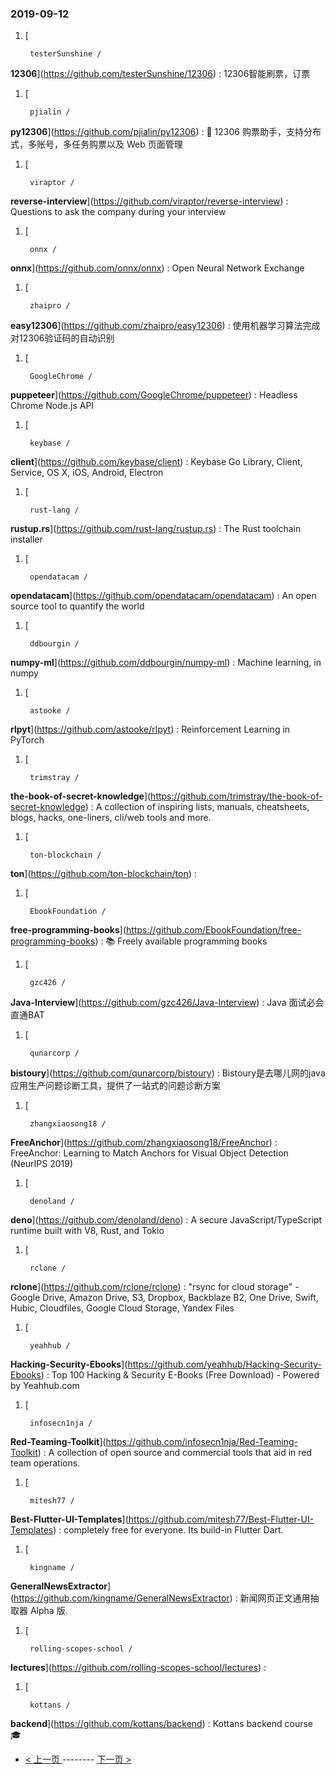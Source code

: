 ### 2019-09-12 
1. [
  

        testerSunshine /
**12306**](https://github.com/testerSunshine/12306) : 12306智能刷票，订票
1. [
  

        pjialin /
**py12306**](https://github.com/pjialin/py12306) : 🚂 12306 购票助手，支持分布式，多账号，多任务购票以及 Web 页面管理
1. [
  

        viraptor /
**reverse-interview**](https://github.com/viraptor/reverse-interview) : Questions to ask the company during your interview
1. [
  

        onnx /
**onnx**](https://github.com/onnx/onnx) : Open Neural Network Exchange
1. [
  

        zhaipro /
**easy12306**](https://github.com/zhaipro/easy12306) : 使用机器学习算法完成对12306验证码的自动识别
1. [
  

        GoogleChrome /
**puppeteer**](https://github.com/GoogleChrome/puppeteer) : Headless Chrome Node.js API
1. [
  

        keybase /
**client**](https://github.com/keybase/client) : Keybase Go Library, Client, Service, OS X, iOS, Android, Electron
1. [
  

        rust-lang /
**rustup.rs**](https://github.com/rust-lang/rustup.rs) : The Rust toolchain installer
1. [
  

        opendatacam /
**opendatacam**](https://github.com/opendatacam/opendatacam) : An open source tool to quantify the world
1. [
  

        ddbourgin /
**numpy-ml**](https://github.com/ddbourgin/numpy-ml) : Machine learning, in numpy
1. [
  

        astooke /
**rlpyt**](https://github.com/astooke/rlpyt) : Reinforcement Learning in PyTorch
1. [
  

        trimstray /
**the-book-of-secret-knowledge**](https://github.com/trimstray/the-book-of-secret-knowledge) : A collection of inspiring lists, manuals, cheatsheets, blogs, hacks, one-liners, cli/web tools and more.
1. [
  

        ton-blockchain /
**ton**](https://github.com/ton-blockchain/ton) : 
1. [
  

        EbookFoundation /
**free-programming-books**](https://github.com/EbookFoundation/free-programming-books) : 📚 Freely available programming books
1. [
  

        gzc426 /
**Java-Interview**](https://github.com/gzc426/Java-Interview) : Java 面试必会 直通BAT
1. [
  

        qunarcorp /
**bistoury**](https://github.com/qunarcorp/bistoury) : Bistoury是去哪儿网的java应用生产问题诊断工具，提供了一站式的问题诊断方案
1. [
  

        zhangxiaosong18 /
**FreeAnchor**](https://github.com/zhangxiaosong18/FreeAnchor) : FreeAnchor: Learning to Match Anchors for Visual Object Detection (NeurIPS 2019)
1. [
  

        denoland /
**deno**](https://github.com/denoland/deno) : A secure JavaScript/TypeScript runtime built with V8, Rust, and Tokio
1. [
  

        rclone /
**rclone**](https://github.com/rclone/rclone) : "rsync for cloud storage" - Google Drive, Amazon Drive, S3, Dropbox, Backblaze B2, One Drive, Swift, Hubic, Cloudfiles, Google Cloud Storage, Yandex Files
1. [
  

        yeahhub /
**Hacking-Security-Ebooks**](https://github.com/yeahhub/Hacking-Security-Ebooks) : Top 100 Hacking & Security E-Books (Free Download) - Powered by Yeahhub.com
1. [
  

        infosecn1nja /
**Red-Teaming-Toolkit**](https://github.com/infosecn1nja/Red-Teaming-Toolkit) : A collection of open source and commercial tools that aid in red team operations.
1. [
  

        mitesh77 /
**Best-Flutter-UI-Templates**](https://github.com/mitesh77/Best-Flutter-UI-Templates) : completely free for everyone. Its build-in Flutter Dart.
1. [
  

        kingname /
**GeneralNewsExtractor**](https://github.com/kingname/GeneralNewsExtractor) : 新闻网页正文通用抽取器 Alpha 版.
1. [
  

        rolling-scopes-school /
**lectures**](https://github.com/rolling-scopes-school/lectures) : 
1. [
  

        kottans /
**backend**](https://github.com/kottans/backend) : Kottans backend course 🎓 

- [ < 上一页 ](https://github.com/able8/github-trending-daily-record/blob/master/2019-09-11.md) -------- [ 下一页 > ](https://github.com/able8/github-trending-daily-record/blob/master/2019-09-13.md)